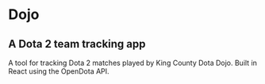 # Dojo
## A Dota 2 team tracking app

A tool for tracking Dota 2 matches played by King County Dota Dojo. Built in React using the OpenDota API. 